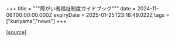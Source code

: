 +++
title = """障がい者福祉制度ガイドブック"""
date = 2024-11-06T00:00:00.000Z
expiryDate = 2025-01-25T23:18:49.022Z
tags = ["kuriyama","news"]
+++


[[source]](https://www.town.kuriyama.hokkaido.jp/soshiki/39/29310.html)
